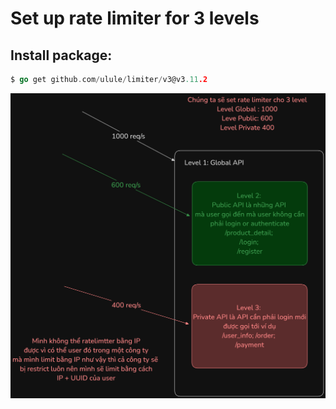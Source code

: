 # Set up rate limiter for 3 levels

## Install package:

```go
$ go get github.com/ulule/limiter/v3@v3.11.2
```

![Global Limiter](screenshot/rateLimitArchitect.png)
